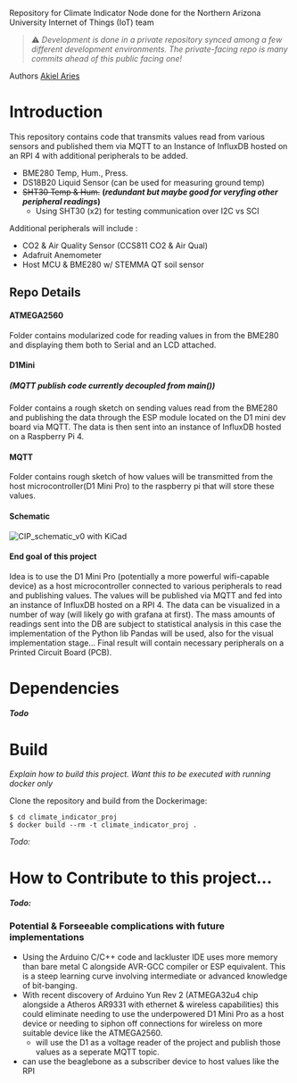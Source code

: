 Repository for Climate Indicator Node done for the Northern Arizona University Internet of Things (IoT) team <br>
> :warning: *Development is done in a private repository synced among a few different development environments. The 
private-facing repo is many commits ahead of this public facing one!*

Authors
[Akiel Aries](https://www.github.com/aba275)


# Introduction
This repository contains code that transmits values read
from various sensors and published them via MQTT to an Instance of
InfluxDB hosted on an RPI 4 with additional peripherals to be added.

- BME280 Temp, Hum., Press.
- DS18B20 Liquid Sensor     (can be used for measuring ground temp)
- ~~SHT30 Temp & Hum.~~     **(*redundant but maybe good for veryfing other peripheral readings*)**
    - Using SHT30 (x2) for testing communication over I2C vs SCI

Additional peripherals will include :

- CO2 & Air Quality Sensor (CCS811 CO2 & Air Qual)
- Adafruit Anemometer 
- Host MCU & BME280 w/ STEMMA QT soil sensor

## Repo Details
#### ATMEGA2560
Folder contains modularized code for reading values in
from the BME280 and displaying them both to Serial and
an LCD attached.

#### D1Mini
##### *(MQTT publish code currently decoupled from main())*
Folder contains a rough sketch on sending values read
from the BME280 and publishing the data through the ESP
module located on the D1 mini dev board via MQTT. The
data is then sent into an instance of InfluxDB hosted on
a Raspberry Pi 4.

#### MQTT
Folder contains rough sketch of how values will be
transmitted from the host microcontroller(D1 Mini Pro)
to the raspberry pi that will store these values.


#### Schematic 
![CIP_schematic_v0 with KiCad](https://github.com/NAU-IoT/CIP_prod/blob/main/img/KICAD_CIP_SCHEMATIC_V0.png)


#### End goal of this project
Idea is to use the D1 Mini Pro (potentially a more powerful wifi-capable device) as a host 
microcontroller connected to various peripherals to read and publishing values. 
The values will be published via MQTT and fed into an instance of InfluxDB hosted 
on a RPI 4. The data can be visualized in a number of way (will likely go with 
grafana at first). The mass amounts of readings sent into the DB are subject to statistical analysis in 
this case the implementation of the Python lib Pandas will be used, also for the visual implementation stage...
Final result will contain necessary peripherals on a Printed Circuit Board (PCB).

# Dependencies
#### *Todo*

# Build
*Explain how to build this project. Want this to be
executed with running docker only*

Clone the repository and build from the Dockerimage:

    $ cd climate_indicator_proj
    $ docker build --rm -t climate_indicator_proj .
*Todo:*


# How to Contribute to this project...
#### *Todo:*

### Potential & Forseeable complications with future implementations
- Using the Arduino C/C++ code and lackluster IDE uses more memory
than bare metal C alongside AVR-GCC compiler or ESP equivalent. This is
a steep learning curve involving intermediate or advanced knowledge of bit-banging.
- With recent discovery of Arduino Yun Rev 2 (ATMEGA32u4 chip alongside
a Atheros AR9331 with ethernet & wireless capabilities) this could eliminate
needing to use the underpowered D1 Mini Pro as a host device or needing to siphon off
connections for wireless on more suitable device like the ATMEGA2560.
    - will use the D1 as a voltage reader of the project and publish those values as a
    seperate MQTT topic.
- can use the beaglebone as a subscriber device to host values like the RPI 

